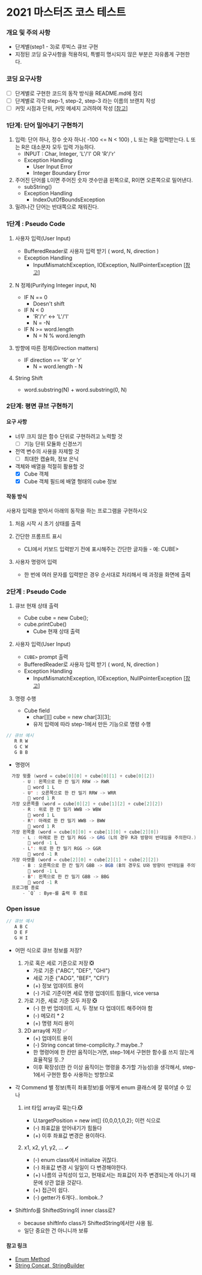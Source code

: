 # 2021 마스터즈 코스 테스트
 
### 개요 및 주의 사항
 - 단계별(step1 - 3)로 루빅스 큐브 구현
 - 지정된 코딩 요구사항을 적용하되, 특별히 명시되지 않은 부분은 자유롭게 구현한다.
 
 
### 코딩 요구사항
 - [ ] 단계별로 구현한 코드의 동작 방식을 README.md에 정리
 - [ ] 단계별로 각각 step-1, step-2, step-3 라는 이름의 브랜치 작성
 - [ ] 커밋 시점과 단위, 커밋 메세지 고려하여 작성 [[참고](https://meetup.toast.com/posts/106)]

### 1단계: 단어 밀어내기 구현하기
1. 입력: 단어 하나, 정수 숫자 하나( -100 <= N < 100) , L 또는 R을 입력받는다. L 또는 R은 대소문자 모두 입력 가능하다.
    - INPUT : Char, Integer, 'L'/'l' OR 'R'/'r' 
    - Exception Handling
        * User Input Error
        * Integer Boundary Error
2. 주어진 단어를 L이면 주어진 숫자 갯수만큼 왼쪽으로, R이면 오른쪽으로 밀어낸다.
    - subString()
    - Exception Handling
        * IndexOutOfBoundsException
3. 밀려나간 단어는 반대쪽으로 채워진다.


### 1단계 : Pseudo Code
1. 사용자 입력(User Input)
    - BufferedReader로 사용자 입력 받기 ( word, N, direction )
    - Exception Handling
        * InputMismatchException, IOException, NullPointerException [[참고](https://docs.oracle.com/javase/7/docs/api/java/util/Scanner.html)]
             
2. N 정제(Purifying Integer input, N)
    - IF N == 0 
        * Doesn't shift
    - IF N < 0
        * 'R'/'r' ↔ 'L'/'l'
        * N = -N
    - IF N >= word.length
        * N = N % word.length

3. 방향에 따른 정제(Direction matters)
    - IF direction == 'R' or 'r'
        * N = word.length - N

4. String Shift
    -  word.substring(N) + word.substring(0, N)
    
### 2단계: 평면 큐브 구현하기

#### 요구 사항
- 너무 크지 않은 함수 단위로 구현하려고 노력할 것
    - [ ] 기능 단위 모듈화 신경쓰기
- 전역 변수의 사용을 자제할 것
    - [ ] 최대한 캡슐화, 정보 은닉
- 객체와 배열을 적절히 활용할 것
    - [X] Cube 객체 
    - [X] Cube 객체 필드에 배열 형태의 cube 정보

#### 작동 방식
사용자 입력을 받아서 아래의 동작을 하는 프로그램을 구현하시오

1. 처음 시작 시 초기 상태를 출력

2. 간단한 프롬프트 표시
    - CLI에서 키보드 입력받기 전에 표시해주는 간단한 글자들 - 예: CUBE>
    
3. 사용자 명령어 입력
    - 한 번에 여러 문자를 입력받은 경우 순서대로 처리해서 매 과정을 화면에 출력


### 2단계 : Pseudo Code

1. 큐브 현재 상태 출력
    - Cube cube = new Cube();
    - cube.printCube()
        - Cube 현재 상태 출력

2. 사용자 입력(User Input)
    - `CUBE>` prompt 출력
    - BufferedReader로 사용자 입력 받기 ( word, N, direction )
    - Exception Handling
        * InputMismatchException, IOException, NullPointerException [[참고](https://docs.oracle.com/javase/7/docs/api/java/util/Scanner.html)]

3. 명령 수행
    - Cube field
        - char[][] cube = new char[3][3];
        - 유저 입력에 따라 step-1에서 만든 기능으로 명령 수행     
```java 
// 큐브 예시
   R R W
   G C W
   G B B
```
   - 명령어
``` java
  가장 윗줄 (word = cube[0][0] + cube[0][1] + cube[0][2])
      - U : 왼쪽으로 한 칸 밀기 RRW -> RWR
        💠 word 1 L
      - U' : 오른쪽으로 한 칸 밀기 RRW -> WRR
        💠 word 1 R
  가장 오른쪽줄 (word = cube[0][2] + cube[1][2] + cube[2][2])
      - R : 위로 한 칸 밀기 WWB -> WBW
        💠 word 1 L
      - R': 아래로 한 칸 밀기 WWB -> BWW
        💠 word 1 R
  가장 왼쪽줄 (word = cube[0][0] + cube[1][0] + cube[2][0])
      - L : 아래로 한 칸 밀기 RGG -> GRG (L의 경우 R과 방향이 반대임을 주의한다.)
        💠 word -1 L
      - L': 위로 한 칸 밀기 RGG -> GGR
        💠 word -1 R
  가장 아랫줄 (word = cube[2][0] + cube[2][1] + cube[2][2])
      - B : 오른쪽으로 한 칸 밀기 GBB -> BGB (B의 경우도 U와 방향이 반대임을 주의한다.)
        💠 word -1 L
      - B': 왼쪽으로 한 칸 밀기 GBB -> BBG
        💠 word -1 R
  프로그램 종료
      - `Q` : Bye~를 출력 후 종료
```
### Open issue
```java 
// 큐브 예시
   A B C
   D E F
   G H I
```

- 어떤 식으로 큐브 정보를 저장?
    1. 가로 혹은 세로 기준으로 저장 ❎
        - 가로 기준 {"ABC", "DEF", "GHI"}
        - 세로 기준 {"ADG", "BEF", "CFI"}
        - (+) 정보 업데이트 용이
        - (-) 가로 기준이면 세로 명령 업데이트 힘들다, vice versa
    2. 가로 기준, 세로 기준 모두 저장 ❎
        - (-) 한 번 업데이트 시, 두 정보 다 업데이트 해주어야 함
        - (-) 메모리 * 2
        - (+) 명령 처리 용이
    3. 2D array에 저장 ✅
        - (+) 업데이트 용이
        - (-) String concat time-complicity..? maybe..?
        - 한 명령어에 한 칸만 움직이는거면, step-1에서 구현한 함수를 쓰지 않는게 효율적일 듯..?
        - 이후 확장성(한 칸 이상 움직이는 명령을 추가할 가능성)을 생각해서, step-1에서 구현한 함수 사용하는 방향으로 

- 각 Commend 별 정보(특히 좌표정보)를 어떻게 enum 클래스에 잘 묶어낼 수 있나
    1. int 타입 array로 묶는다.❎
        - U.targetPosition = new int[] {0,0,0,1,0,2}; 이런 식으로
        - (-) 좌표값을 얻어내기가 힘들다
        - (+) 이후 좌표값 변경은 용이하다.
        
    2. x1, x2, y1, y2, ... ✔
        - (-) enum class에서 initialize 귀찮다.
        - (-) 좌표값 변경 시 일일이 다 변경해야한다.
        - (+) 나름의 규칙성이 있고, 현재로서는 좌표값이 자주 변경되는게 아니기 때문에 상관 없을 것같다.
        - (+) 접근이 쉽다.
        - (-) getter가 6개다.. lombok..?
        
- ShiftInfo를 ShiftedString의 inner class로?
    - because shiftInfo class가 ShiftedString에서만 사용 됨.
    - 일단 중요한 건 아니니까 보류
    
#### 참고 링크
 - [Enum Method](https://stackoverflow.com/questions/18883646/java-enum-methods-return-opposite-direction-enum)
 - [String Concat, StringBuilder](https://www.journaldev.com/13115/convert-char-to-string-java)